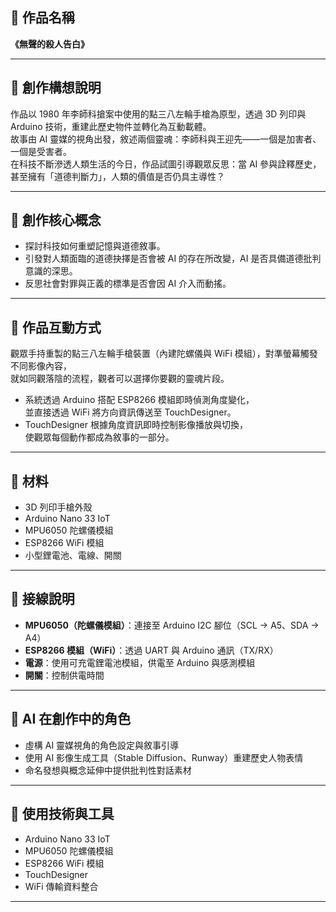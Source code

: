 ## 🧠 **作品名稱**
**《無聲的殺人告白》**

---

## 🧾 **創作構想說明**
作品以 1980 年李師科搶案中使用的點三八左輪手槍為原型，透過 3D 列印與 Arduino 技術，重建此歷史物件並轉化為互動載體。  
故事由 AI 靈媒的視角出發，敘述兩個靈魂：李師科與王迎先——一個是加害者、一個是受害者。  
在科技不斷滲透人類生活的今日，作品試圖引導觀眾反思：當 AI 參與詮釋歷史，甚至擁有「道德判斷力」，人類的價值是否仍具主導性？

---

## 🎯 **創作核心概念**
- 探討科技如何重塑記憶與道德敘事。  
- 引發對人類面臨的道德抉擇是否會被 AI 的存在所改變，AI 是否具備道德批判意識的深思。  
- 反思社會對罪與正義的標準是否會因 AI 介入而動搖。

---

## 🧩 **作品互動方式**
觀眾手持重製的點三八左輪手槍裝置（內建陀螺儀與 WiFi 模組），對準螢幕觸發不同影像內容，  
就如同觀落陰的流程，觀者可以選擇你要觀的靈魂片段。  

- 系統透過 Arduino 搭配 ESP8266 模組即時偵測角度變化，  
  並直接透過 WiFi 將方向資訊傳送至 TouchDesigner。  
- TouchDesigner 根據角度資訊即時控制影像播放與切換，  
  使觀眾每個動作都成為敘事的一部分。

---

## 🧱 **材料**
- 3D 列印手槍外殼  
- Arduino Nano 33 IoT  
- MPU6050 陀螺儀模組  
- ESP8266 WiFi 模組  
- 小型鋰電池、電線、開關  

---

## 🔌 **接線說明**
- **MPU6050（陀螺儀模組）**：連接至 Arduino I2C 腳位（SCL → A5、SDA → A4）  
- **ESP8266 模組（WiFi）**：透過 UART 與 Arduino 通訊（TX/RX）  
- **電源**：使用可充電鋰電池模組，供電至 Arduino 與感測模組  
- **開關**：控制供電時間  

---

## 🤖 **AI 在創作中的角色**
- 虛構 AI 靈媒視角的角色設定與敘事引導  
- 使用 AI 影像生成工具（Stable Diffusion、Runway）重建歷史人物表情  
- 命名發想與概念延伸中提供批判性對話素材  

---

## 🧪 **使用技術與工具**
- Arduino Nano 33 IoT  
- MPU6050 陀螺儀模組  
- ESP8266 WiFi 模組  
- TouchDesigner  
- WiFi 傳輸資料整合

---
